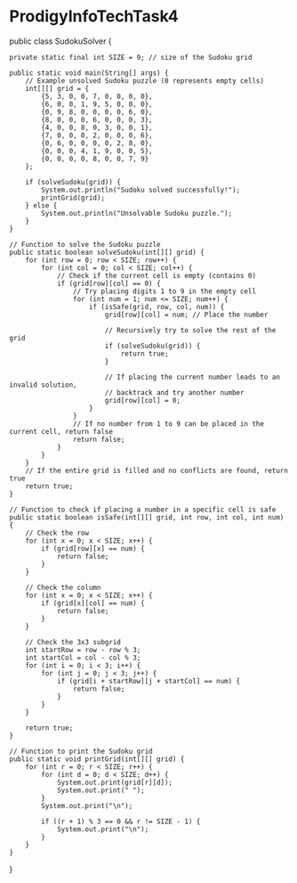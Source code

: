 # ProdigyInfoTechTask4
public class SudokuSolver {

    private static final int SIZE = 9; // size of the Sudoku grid

    public static void main(String[] args) {
        // Example unsolved Sudoku puzzle (0 represents empty cells)
        int[][] grid = {
            {5, 3, 0, 0, 7, 0, 0, 0, 0},
            {6, 0, 0, 1, 9, 5, 0, 0, 0},
            {0, 9, 8, 0, 0, 0, 0, 6, 0},
            {8, 0, 0, 0, 6, 0, 0, 0, 3},
            {4, 0, 0, 8, 0, 3, 0, 0, 1},
            {7, 0, 0, 0, 2, 0, 0, 0, 6},
            {0, 6, 0, 0, 0, 0, 2, 8, 0},
            {0, 0, 0, 4, 1, 9, 0, 0, 5},
            {0, 0, 0, 0, 8, 0, 0, 7, 9}
        };

        if (solveSudoku(grid)) {
            System.out.println("Sudoku solved successfully!");
            printGrid(grid);
        } else {
            System.out.println("Unsolvable Sudoku puzzle.");
        }
    }

    // Function to solve the Sudoku puzzle
    public static boolean solveSudoku(int[][] grid) {
        for (int row = 0; row < SIZE; row++) {
            for (int col = 0; col < SIZE; col++) {
                // Check if the current cell is empty (contains 0)
                if (grid[row][col] == 0) {
                    // Try placing digits 1 to 9 in the empty cell
                    for (int num = 1; num <= SIZE; num++) {
                        if (isSafe(grid, row, col, num)) {
                            grid[row][col] = num; // Place the number

                            // Recursively try to solve the rest of the grid
                            if (solveSudoku(grid)) {
                                return true;
                            }

                            // If placing the current number leads to an invalid solution,
                            // backtrack and try another number
                            grid[row][col] = 0;
                        }
                    }
                    // If no number from 1 to 9 can be placed in the current cell, return false
                    return false;
                }
            }
        }
        // If the entire grid is filled and no conflicts are found, return true
        return true;
    }

    // Function to check if placing a number in a specific cell is safe
    public static boolean isSafe(int[][] grid, int row, int col, int num) {
        // Check the row
        for (int x = 0; x < SIZE; x++) {
            if (grid[row][x] == num) {
                return false;
            }
        }

        // Check the column
        for (int x = 0; x < SIZE; x++) {
            if (grid[x][col] == num) {
                return false;
            }
        }

        // Check the 3x3 subgrid
        int startRow = row - row % 3;
        int startCol = col - col % 3;
        for (int i = 0; i < 3; i++) {
            for (int j = 0; j < 3; j++) {
                if (grid[i + startRow][j + startCol] == num) {
                    return false;
                }
            }
        }

        return true;
    }

    // Function to print the Sudoku grid
    public static void printGrid(int[][] grid) {
        for (int r = 0; r < SIZE; r++) {
            for (int d = 0; d < SIZE; d++) {
                System.out.print(grid[r][d]);
                System.out.print(" ");
            }
            System.out.print("\n");

            if ((r + 1) % 3 == 0 && r != SIZE - 1) {
                System.out.print("\n");
            }
        }
    }
}
